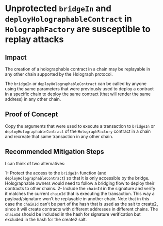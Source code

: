# Unprotected `bridgeIn` and `deployHolographableContract` in `HolographFactory` are susceptible to replay attacks

## Impact

The creation of a holographable contract in a chain may be replayable in any other chain supported by the Holograph protocol. 

The `bridgeIn` or `deployHolographableContract` can be called by anyone using the same parameters that were previously used to deploy a contract in a specific chain to deploy the same contract (that will render the same address) in any other chain.

## Proof of Concept

Copy the arguments that were used to execute a transaction to `bridgeIn` or `deployHolographableContract` of the `HolographFactory` contract in a chain and recreate that same transaction in any other chain. 

## Recommended Mitigation Steps

I can think of two alternatives:

1- Protect the access to the `bridgeIn` function (and `deployHolographableContract`) so that it is only accessible by the bridge. Holographable owners would need to follow a bridging flow to deploy their contracts to other chains.
2- Include the `chainId` in the signature and verify it matches the current `chainId` that is executing the transaction. This way a payload/signature won't be replayable in another chain. Note that in this case the `chainId` can't be part of the hash that is used as the salt to create2, since it will create contracts with different addresses in different chains. The `chainId` should be included in the hash for signature verification but excluded in the hash for the create2 salt.
